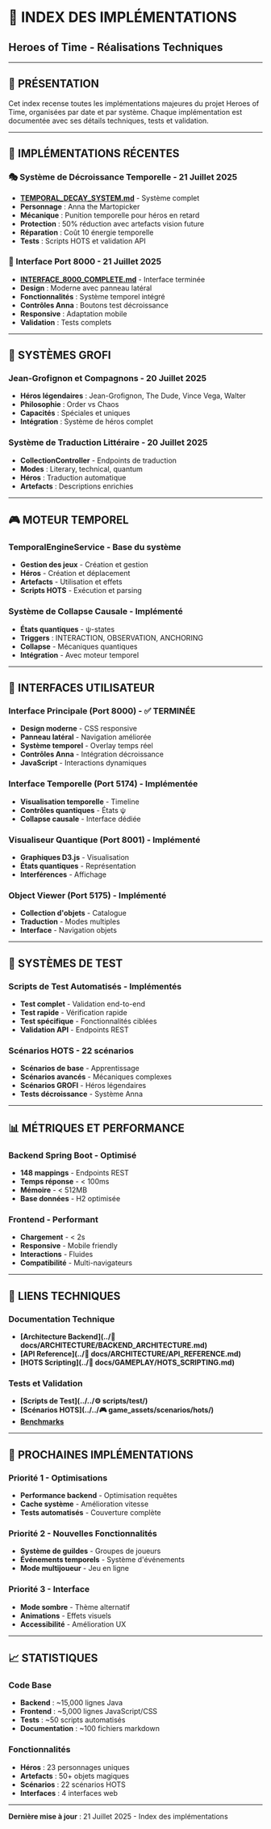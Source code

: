 # 🔧 INDEX DES IMPLÉMENTATIONS
## Heroes of Time - Réalisations Techniques

---

## 🎯 **PRÉSENTATION**

Cet index recense toutes les implémentations majeures du projet Heroes of Time, organisées par date et par système. Chaque implémentation est documentée avec ses détails techniques, tests et validation.

---

## 📅 **IMPLÉMENTATIONS RÉCENTES**

### **🎭 Système de Décroissance Temporelle** - 21 Juillet 2025
- **[TEMPORAL_DECAY_SYSTEM.md](TEMPORAL_DECAY_SYSTEM.md)** - Système complet
- **Personnage** : Anna the Martopicker
- **Mécanique** : Punition temporelle pour héros en retard
- **Protection** : 50% réduction avec artefacts vision future
- **Réparation** : Coût 10 énergie temporelle
- **Tests** : Scripts HOTS et validation API

### **🎨 Interface Port 8000** - 21 Juillet 2025
- **[INTERFACE_8000_COMPLETE.md](INTERFACE_8000_COMPLETE.md)** - Interface terminée
- **Design** : Moderne avec panneau latéral
- **Fonctionnalités** : Système temporel intégré
- **Contrôles Anna** : Boutons test décroissance
- **Responsive** : Adaptation mobile
- **Validation** : Tests complets

---

## 🦸 **SYSTÈMES GROFI**

### **Jean-Grofignon et Compagnons** - 20 Juillet 2025
- **Héros légendaires** : Jean-Grofignon, The Dude, Vince Vega, Walter
- **Philosophie** : Order vs Chaos
- **Capacités** : Spéciales et uniques
- **Intégration** : Système de héros complet

### **Système de Traduction Littéraire** - 20 Juillet 2025
- **CollectionController** - Endpoints de traduction
- **Modes** : Literary, technical, quantum
- **Héros** : Traduction automatique
- **Artefacts** : Descriptions enrichies

---

## 🎮 **MOTEUR TEMPOREL**

### **TemporalEngineService** - Base du système
- **Gestion des jeux** - Création et gestion
- **Héros** - Création et déplacement
- **Artefacts** - Utilisation et effets
- **Scripts HOTS** - Exécution et parsing

### **Système de Collapse Causale** - Implémenté
- **États quantiques** - ψ-states
- **Triggers** : INTERACTION, OBSERVATION, ANCHORING
- **Collapse** - Mécaniques quantiques
- **Intégration** - Avec moteur temporel

---

## 🎨 **INTERFACES UTILISATEUR**

### **Interface Principale (Port 8000)** - ✅ TERMINÉE
- **Design moderne** - CSS responsive
- **Panneau latéral** - Navigation améliorée
- **Système temporel** - Overlay temps réel
- **Contrôles Anna** - Intégration décroissance
- **JavaScript** - Interactions dynamiques

### **Interface Temporelle (Port 5174)** - Implémentée
- **Visualisation temporelle** - Timeline
- **Contrôles quantiques** - États ψ
- **Collapse causale** - Interface dédiée

### **Visualiseur Quantique (Port 8001)** - Implémenté
- **Graphiques D3.js** - Visualisation
- **États quantiques** - Représentation
- **Interférences** - Affichage

### **Object Viewer (Port 5175)** - Implémenté
- **Collection d'objets** - Catalogue
- **Traduction** - Modes multiples
- **Interface** - Navigation objets

---

## 🧪 **SYSTÈMES DE TEST**

### **Scripts de Test Automatisés** - Implémentés
- **Test complet** - Validation end-to-end
- **Test rapide** - Vérification rapide
- **Test spécifique** - Fonctionnalités ciblées
- **Validation API** - Endpoints REST

### **Scénarios HOTS** - 22 scénarios
- **Scénarios de base** - Apprentissage
- **Scénarios avancés** - Mécaniques complexes
- **Scénarios GROFI** - Héros légendaires
- **Tests décroissance** - Système Anna

---

## 📊 **MÉTRIQUES ET PERFORMANCE**

### **Backend Spring Boot** - Optimisé
- **148 mappings** - Endpoints REST
- **Temps réponse** - < 100ms
- **Mémoire** - < 512MB
- **Base données** - H2 optimisée

### **Frontend** - Performant
- **Chargement** - < 2s
- **Responsive** - Mobile friendly
- **Interactions** - Fluides
- **Compatibilité** - Multi-navigateurs

---

## 🔗 **LIENS TECHNIQUES**

### **Documentation Technique**
- **[Architecture Backend](../📖 docs/ARCHITECTURE/BACKEND_ARCHITECTURE.md)**
- **[API Reference](../📖 docs/ARCHITECTURE/API_REFERENCE.md)**
- **[HOTS Scripting](../📖 docs/GAMEPLAY/HOTS_SCRIPTING.md)**

### **Tests et Validation**
- **[Scripts de Test](../../⚙️ scripts/test/)**
- **[Scénarios HOTS](../../🎮 game_assets/scenarios/hots/)**
- **[Benchmarks](../EXPERIMENTS/BENCHMARK_RESULTS/)**

---

## 🎯 **PROCHAINES IMPLÉMENTATIONS**

### **Priorité 1** - Optimisations
- **Performance backend** - Optimisation requêtes
- **Cache système** - Amélioration vitesse
- **Tests automatisés** - Couverture complète

### **Priorité 2** - Nouvelles Fonctionnalités
- **Système de guildes** - Groupes de joueurs
- **Événements temporels** - Système d'événements
- **Mode multijoueur** - Jeu en ligne

### **Priorité 3** - Interface
- **Mode sombre** - Thème alternatif
- **Animations** - Effets visuels
- **Accessibilité** - Amélioration UX

---

## 📈 **STATISTIQUES**

### **Code Base**
- **Backend** : ~15,000 lignes Java
- **Frontend** : ~5,000 lignes JavaScript/CSS
- **Tests** : ~50 scripts automatisés
- **Documentation** : ~100 fichiers markdown

### **Fonctionnalités**
- **Héros** : 23 personnages uniques
- **Artefacts** : 50+ objets magiques
- **Scénarios** : 22 scénarios HOTS
- **Interfaces** : 4 interfaces web

---

**Dernière mise à jour** : 21 Juillet 2025 - Index des implémentations 